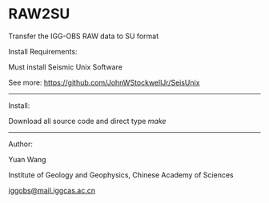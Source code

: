 # RAW2SU
Transfer the IGG-OBS RAW data to SU format

Install Requirements: 

  Must install Seismic Unix Software
  
  See more: https://github.com/JohnWStockwellJr/SeisUnix

-----------
Install: 

  Download all source code and direct type _make_


----------
Author: 

Yuan Wang

Institute of Geology and Geophysics, Chinese Academy of Sciences

iggobs@mail.iggcas.ac.cn
